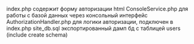 index.php                   содержит форму авторизации html
ConsoleService.php          для работы с базой данных через консольный интерфейс
AuthorizationHandler.php    для логики авторизации, подключен в index.php
site_db.sql                 экспортированный дамп бд с таблицей users (include create schema)